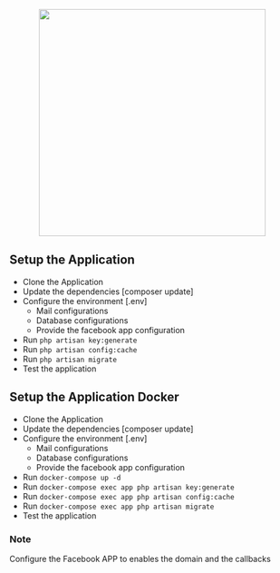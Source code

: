 <p align="center"><img src="https://res.cloudinary.com/dtfbvvkyp/image/upload/v1566331377/laravel-logolockup-cmyk-red.svg" width="400"></p>

## Setup the Application
- Clone the Application
- Update the dependencies [composer update]
- Configure the environment [.env]
    - Mail configurations
    - Database configurations
    - Provide the facebook app configuration
- Run `php artisan key:generate`
- Run `php artisan config:cache`
- Run `php artisan migrate`
- Test the application

## Setup the Application Docker
- Clone the Application
- Update the dependencies [composer update]
- Configure the environment [.env]
    - Mail configurations
    - Database configurations
    - Provide the facebook app configuration
- Run `docker-compose up -d`
- Run `docker-compose exec app php artisan key:generate`
- Run `docker-compose exec app php artisan config:cache`
- Run `docker-compose exec app php artisan migrate`
- Test the application

### Note
Configure the Facebook APP to enables the domain and the callbacks
